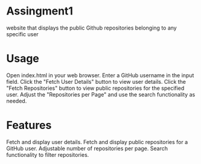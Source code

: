 # Assingment1
 website that displays the public Github repositories belonging to any specific user

# Usage
Open index.html in your web browser.
Enter a GitHub username in the input field.
Click the "Fetch User Details" button to view user details.
Click the "Fetch Repositories" button to view public repositories for the specified user.
Adjust the "Repositories per Page" and use the search functionality as needed.

# Features
 
Fetch and display user details.
Fetch and display public repositories for a GitHub user.
Adjustable number of repositories per page.
Search functionality to filter repositories.


